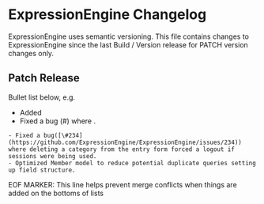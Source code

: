 # ExpressionEngine Changelog

ExpressionEngine uses semantic versioning. This file contains changes to ExpressionEngine since the last Build / Version release for PATCH version changes only.

## Patch Release

Bullet list below, e.g.
   - Added <new feature>
   - Fixed a bug (#<linked issue number>) where <bug behavior>.

    - Fixed a bug([\#234](https://github.com/ExpressionEngine/ExpressionEngine/issues/234))  where deleting a category from the entry form forced a logout if sessions were being used.
    - Optimized Member model to reduce potential duplicate queries setting up field structure.


EOF MARKER: This line helps prevent merge conflicts when things are
added on the bottoms of lists
